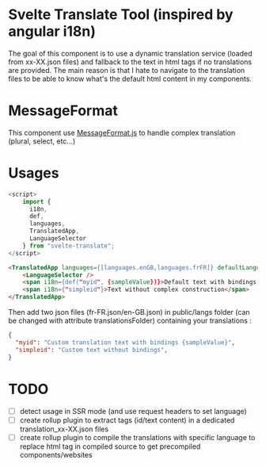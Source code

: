 
# Svelte Translate Tool (inspired by angular i18n)

The goal of this component is to use a dynamic translation service (loaded from xx-XX.json files) and fallback to the text in html tags if no translations are provided.
The main reason is that I hate to navigate to the translation files to be able to know what's the default html content in my components.

# MessageFormat

This component use [MessageFormat.js](https://github.com/messageformat/messageformat) to handle complex translation (plural, select, etc...)

# Usages

```js
<script>
    import {
	  i18n,
	  def,
	  languages,
	  TranslatedApp,
	  LanguageSelector
	} from "svelte-translate";
</script>
```

```html
<TranslatedApp languages={[languages.enGB,languages.frFR]} defaultLanguage={languages.frFR}>
    <LanguageSelector />
    <span i18n={def("myid", {sampleValue})}>Default text with bindings {sampleValue}<span>
    <span i18n={"simpleid"}>Text without complex construction</span>
</TranslatedApp>
```
Then add two json files (fr-FR.json/en-GB.json) in public/langs folder (can be changed with attribute translationsFolder) containing your translations :

```json
{
  "myid": "Custom translation text with bindings {sampleValue}",
  "simpleid": "Custom text without bindings",
}

```

# TODO

* [ ] detect usage in SSR mode (and use request headers to set language)
* [ ] create rollup plugin to extract tags (id/text content) in a dedicated translation_xx-XX.json files
* [ ] create rollup plugin to compile the translations with specific language to replace html tag in compiled source to get precompiled components/websites
